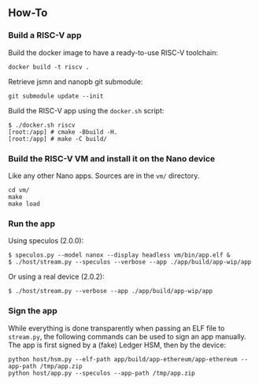 ## How-To

### Build a RISC-V app

Build the docker image to have a ready-to-use RISC-V toolchain:

```console
docker build -t riscv .
```

Retrieve jsmn and nanopb git submodule:
```console
git submodule update --init
```

Build the RISC-V app using the `docker.sh` script:

```console
$ ./docker.sh riscv
[root:/app] # cmake -Bbuild -H.
[root:/app] # make -C build/
```

### Build the RISC-V VM and install it on the Nano device

Like any other Nano apps. Sources are in the `vm/` directory.

```console
cd vm/
make
make load
```

### Run the app

Using speculos (2.0.0):

```console
$ speculos.py --model nanox --display headless vm/bin/app.elf &
$ ./host/stream.py --speculos --verbose --app ./app/build/app-wip/app
```

Or using a real device (2.0.2):

```console
$ ./host/stream.py --verbose --app ./app/build/app-wip/app
```

### Sign the app

While everything is done transparently when passing an ELF file to `stream.py`,
the following commands can be used to sign an app manually. The app is first
signed by a (fake) Ledger HSM, then by the device:

```shell
python host/hsm.py --elf-path app/build/app-ethereum/app-ethereum --app-path /tmp/app.zip
python host/app.py --speculos --app-path /tmp/app.zip
```
